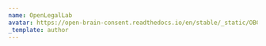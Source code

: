 ```yaml
---
name: OpenLegalLab
avatar: https://open-brain-consent.readthedocs.io/en/stable/_static/OBC_LogoCheck.svg
_template: author
---
```

